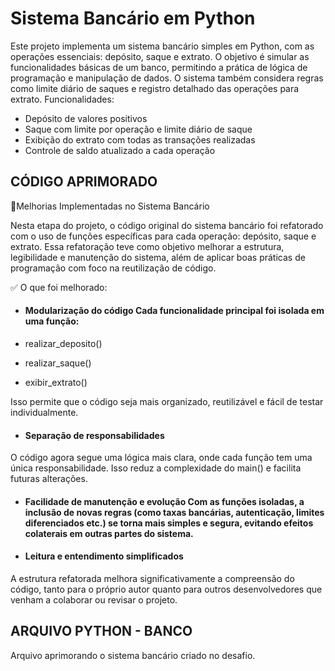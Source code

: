 
# Sistema Bancário em Python

Este projeto implementa um sistema bancário simples em Python, com as operações essenciais: depósito, saque e extrato. O objetivo é simular as funcionalidades básicas de um banco, permitindo a prática de lógica de programação e manipulação de dados. O sistema também considera regras como limite diário de saques e registro detalhado das operações para extrato. Funcionalidades:

- Depósito de valores positivos
- Saque com limite por operação e limite diário de saque
- Exibição do extrato com todas as transações realizadas 
- Controle de saldo atualizado a cada operação

## CÓDIGO APRIMORADO

🔧Melhorias Implementadas no Sistema Bancário

Nesta etapa do projeto, o código original do sistema bancário foi refatorado com o uso de funções específicas para cada operação: depósito, saque e extrato. Essa refatoração teve como objetivo melhorar a estrutura, legibilidade e manutenção do sistema, além de aplicar boas práticas de programação com foco na reutilização de código. 

✅ O que foi melhorado:

- #### Modularização do código Cada funcionalidade principal foi isolada em uma função:

- realizar_deposito() 
- realizar_saque() 
- exibir_extrato()

Isso permite que o código seja mais organizado, reutilizável e fácil de testar individualmente.

- #### Separação de responsabilidades 

O código agora segue uma lógica mais clara, onde cada função tem uma única responsabilidade. Isso reduz a complexidade do main() e facilita futuras alterações.

- #### Facilidade de manutenção e evolução Com as funções isoladas, a inclusão de novas regras (como taxas bancárias, autenticação, limites diferenciados etc.) se torna mais simples e segura, evitando efeitos colaterais em outras partes do sistema.

- #### Leitura e entendimento simplificados 

A estrutura refatorada melhora significativamente a compreensão do código, tanto para o próprio autor quanto para outros desenvolvedores que venham a colaborar ou revisar o projeto.

## ARQUIVO PYTHON - BANCO

Arquivo aprimorando o sistema bancário criado no desafio.
